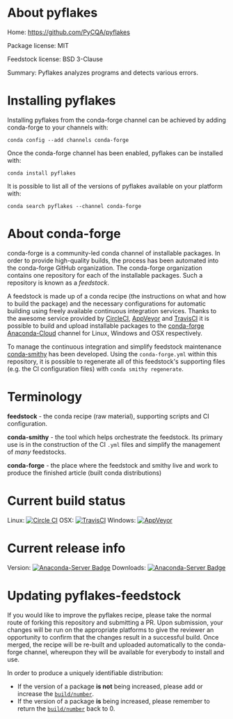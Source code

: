 About pyflakes
==============

Home: https://github.com/PyCQA/pyflakes

Package license: MIT

Feedstock license: BSD 3-Clause

Summary: Pyflakes analyzes programs and detects various errors.



Installing pyflakes
===================

Installing pyflakes from the conda-forge channel can be achieved by adding conda-forge to your channels with:

```
conda config --add channels conda-forge
```

Once the conda-forge channel has been enabled, pyflakes can be installed with:

```
conda install pyflakes
```

It is possible to list all of the versions of pyflakes available on your platform with:

```
conda search pyflakes --channel conda-forge
```


About conda-forge
=================

conda-forge is a community-led conda channel of installable packages.
In order to provide high-quality builds, the process has been automated into the
conda-forge GitHub organization. The conda-forge organization contains one repository 
for each of the installable packages. Such a repository is known as a *feedstock*.

A feedstock is made up of a conda recipe (the instructions on what and how to build
the package) and the necessary configurations for automatic building using freely
available continuous integration services. Thanks to the awesome service provided by
[CircleCI](https://circleci.com/), [AppVeyor](http://www.appveyor.com/)
and [TravisCI](https://travis-ci.org/) it is possible to build and upload installable
packages to the [conda-forge](https://anaconda.org/conda-forge)
[Anaconda-Cloud](http://docs.anaconda.org/) channel for Linux, Windows and OSX respectively.

To manage the continuous integration and simplify feedstock maintenance
[conda-smithy](http://github.com/conda-forge/conda-smithy) has been developed.
Using the ``conda-forge.yml`` within this repository, it is possible to regenerate all of
this feedstock's supporting files (e.g. the CI configuration files) with ``conda smithy regenerate``.


Terminology
===========

**feedstock** - the conda recipe (raw material), supporting scripts and CI configuration.

**conda-smithy** - the tool which helps orchestrate the feedstock.
                   Its primary use is in the construction of the CI ``.yml`` files
                   and simplify the management of *many* feedstocks.

**conda-forge** - the place where the feedstock and smithy live and work to
                  produce the finished article (built conda distributions)

Current build status
====================

Linux: [![Circle CI](https://circleci.com/gh/conda-forge/pyflakes-feedstock.svg?style=svg)](https://circleci.com/gh/conda-forge/pyflakes-feedstock)
OSX: [![TravisCI](https://travis-ci.org/conda-forge/pyflakes-feedstock.svg?branch=master)](https://travis-ci.org/conda-forge/pyflakes-feedstock) 
Windows: [![AppVeyor](https://ci.appveyor.com/api/projects/status/github/conda-forge/pyflakes-feedstock?svg=True)](https://ci.appveyor.com/project/conda-forge/pyflakes-feedstock/branch/master)

Current release info
====================
Version: [![Anaconda-Server Badge](https://anaconda.org/conda-forge/pyflakes/badges/version.svg)](https://anaconda.org/conda-forge/pyflakes)
Downloads: [![Anaconda-Server Badge](https://anaconda.org/conda-forge/pyflakes/badges/downloads.svg)](https://anaconda.org/conda-forge/pyflakes)


Updating pyflakes-feedstock
===========================

If you would like to improve the pyflakes recipe, please take the normal
route of forking this repository and submitting a PR. Upon submission, your changes will
be run on the appropriate platforms to give the reviewer an opportunity to confirm that the
changes result in a successful build. Once merged, the recipe will be re-built and uploaded
automatically to the conda-forge channel, whereupon they will be available for everybody to
install and use.

In order to produce a uniquely identifiable distribution:
 * If the version of a package **is not** being increased, please add or increase
   the [``build/number``](http://conda.pydata.org/docs/building/meta-yaml.html#build-number-and-string). 
 * If the version of a package **is** being increased, please remember to return
   the [``build/number``](http://conda.pydata.org/docs/building/meta-yaml.html#build-number-and-string)
   back to 0.

